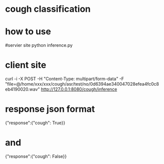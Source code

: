 # cough classification

# how to use 
#servier site
python inference.py


# client site
curl -i -X POST -H "Content-Type: multipart/form-data" -F "file=@/home/xxx/xxx/cough/asr/test/no/0d6394ae340047028efea4fc0c8eb4190020.wav"   http://127.0.0.1:8080/cough/inference


# response json format
{"response":{"cough": True}}
# and
{"response":{"cough": False}}

